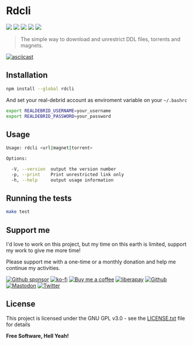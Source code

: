Rdcli
===

[![](https://img.shields.io/github/tag/johackim/rdcli.svg?label=version&style=flat-square&colorA=0d7377&colorB=44c2c7)](https://github.com/johackim/rdcli/releases)
[![](https://img.shields.io/badge/license-GPL%20v3%2B-yellow.svg?style=flat-square&colorA=0d7377&colorB=44c2c7)](https://raw.githubusercontent.com/johackim/rdcli/master/LICENSE.txt)
[![](https://img.shields.io/travis/johackim/rdcli.svg?style=flat-square&colorA=0d7377&colorB=44c2c7)](https://travis-ci.org/johackim/rdcli/branches)
[![](https://img.shields.io/codeclimate/maintainability/johackim/rdcli.svg?style=flat-square&colorA=0d7377&colorB=44c2c7)](https://codeclimate.com/github/johackim/rdcli)
[![](https://img.shields.io/npm/dt/rdcli.svg?style=flat-square&colorA=0d7377&colorB=44c2c7)](https://www.npmjs.com/package/rdcli)

> The simple way to download and unrestrict DDL files, torrents and magnets.

[![asciicast](https://raw.githubusercontent.com/johackim/rdcli/master/screencast.gif)](https://raw.githubusercontent.com/johackim/rdcli/master/screencast.gif)

## Installation

```bash
npm install --global rdcli
```

And set your real-debrid account as enviroment variable on your `~/.bashrc`

```bash
export REALDEBRID_USERNAME=your_username
export REALDEBRID_PASSWORD=your_password
```

## Usage

```bash
Usage: rdcli <url|magnet|torrent>

Options:

  -V, --version  output the version number
  -p, --print    Print unrestricted link only
  -h, --help     output usage information
```

## Running the tests

```bash
make test
```

## Support me

I'd love to work on this project, but my time on this earth is limited, support my work to give me more time!

Please support me with a one-time or a monthly donation and help me continue my activities.

[![Github sponsor](https://img.shields.io/badge/github-Support%20my%20work-lightgrey?style=social&logo=github)](https://github.com/sponsors/johackim/)
[![ko-fi](https://img.shields.io/badge/ko--fi-Support%20my%20work-lightgrey?style=social&logo=ko-fi)](https://ko-fi.com/johackim)
[![Buy me a coffee](https://img.shields.io/badge/Buy%20me%20a%20coffee-Support%20my%20work-lightgrey?style=social&logo=buy%20me%20a%20coffee&logoColor=%23FFDD00)](https://www.buymeacoffee.com/johackim)
[![liberapay](https://img.shields.io/badge/liberapay-Support%20my%20work-lightgrey?style=social&logo=liberapay&logoColor=%23F6C915)](https://liberapay.com/johackim/donate)
[![Github](https://img.shields.io/github/followers/johackim?label=Follow%20me&style=social)](https://github.com/johackim)
[![Mastodon](https://img.shields.io/mastodon/follow/1631?domain=https%3A%2F%2Fmastodon.ethibox.fr&style=social)](https://mastodon.ethibox.fr/@johackim)
[![Twitter](https://img.shields.io/twitter/follow/_johackim?style=social)](https://twitter.com/_johackim)

## License

This project is licensed under the GNU GPL v3.0 - see the [LICENSE.txt](LICENSE.txt) file for details

**Free Software, Hell Yeah!**

